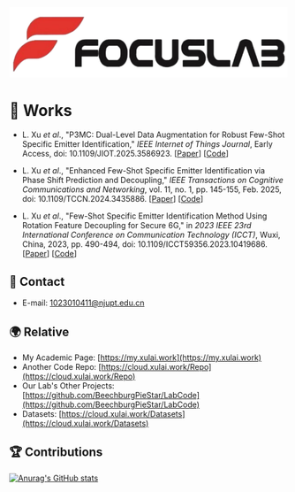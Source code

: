 ![FocusLab](https://raw.githubusercontent.com/IcedWatermelonJuice/P3MC/main/FocusLab_Logo.png)

# 📑 Works
* L. Xu *et al*., "P3MC: Dual-Level Data Augmentation for Robust Few-Shot Specific Emitter Identification," *IEEE Internet of Things Journal*, Early Access, doi: 10.1109/JIOT.2025.3586923. [[Paper](https://ieeexplore.ieee.org/document/11073147)] [[Code](https://github.com/IcedWatermelonJuice/P3MC)]

* L. Xu *et al*., "Enhanced Few-Shot Specific Emitter Identification via Phase Shift Prediction and Decoupling," *IEEE Transactions on Cognitive Communications and 
Networking*, vol. 11, no. 1, pp. 145-155, Feb. 2025, doi: 10.1109/TCCN.2024.3435886. [[Paper](https://ieeexplore.ieee.org/document/10614374)] [[Code](https://github.com/IcedWatermelonJuice/FS-SEI/tree/main/PSPD)]

* L. Xu *et al*., "Few-Shot Specific Emitter Identification Method Using Rotation Feature Decoupling for Secure 6G," in *2023 IEEE 23rd International Conference on 
Communication Technology (ICCT)*, Wuxi, China, 2023, pp. 490-494, doi: 10.1109/ICCT59356.2023.10419686. [[Paper](https://ieeexplore.ieee.org/document/10419686)] [[Code](https://github.com/IcedWatermelonJuice/FS-SEI/tree/main/Rotation-Feature-Decoupling)]

## 📧 Contact
* E-mail: [1023010411@njupt.edu.cn](mailto:1023010411@njupt.edu.cn)

## 🌍 Relative
- My Academic Page: [https://my.xulai.work](https://my.xulai.work)
- Another Code Repo: [https://cloud.xulai.work/Repo](https://cloud.xulai.work/Repo)
- Our Lab's Other Projects: [https://github.com/BeechburgPieStar/LabCode](https://github.com/BeechburgPieStar/LabCode)
- Datasets: [https://cloud.xulai.work/Datasets](https://cloud.xulai.work/Datasets)

## 🏆 Contributions
[![Anurag's GitHub stats](https://github-readme-stats.vercel.app/api?username=IcedWatermelonJuice&show_icons=true&theme=ambient_gradient)](https://github.com/anuraghazra/github-readme-stats)

